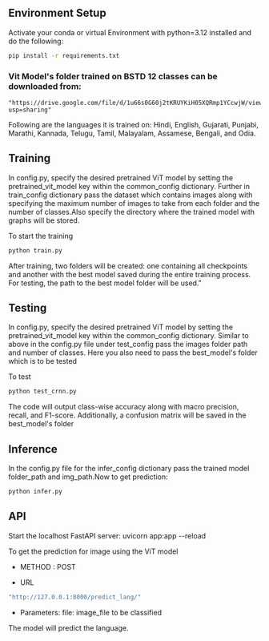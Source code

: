 ## Environment Setup
Activate your conda or virtual Environment with python=3.12 installed and do the following:
```bash
pip install -r requirements.txt
```



### Vit Model's folder trained on BSTD 12 classes can be downloaded from:
    "https://drive.google.com/file/d/1u66s0G60j2tKRUYKiH05XQRmp1YCcwjW/view?usp=sharing"

Following are the languages it is trained on: Hindi, English, Gujarati, Punjabi, Marathi, Kannada, Telugu, Tamil, Malayalam, Assamese, Bengali, and Odia.


## Training
In config.py, specify the desired pretrained ViT model by setting the pretrained_vit_model key within the common_config dictionary.
Further in train_config dictionary pass the dataset which contains images along with specifying the maximum number of images to take from each folder and the number of classes.Also specify the directory where the trained model with graphs will be stored.

To start the training 

```bash
python train.py
```
After training, two folders will be created: one containing all checkpoints and another with the best model saved during the entire training process. For testing, the path to the best model folder will be used."

## Testing 
In config.py, specify the desired pretrained ViT model by setting the pretrained_vit_model key within the common_config dictionary.
Similar to above in the config.py file under test_config pass the images folder path and number of classes. Here you also need to pass the best_model's folder which is to be tested

To test
```bash
python test_crnn.py
```

The code will output class-wise accuracy along with macro precision, recall, and F1-score. Additionally, a confusion matrix will be saved in the best_model's folder

## Inference
In the config.py file for the infer_config dictionary pass the trained model folder_path and img_path.Now to get prediction:

```bash
python infer.py
```


## API
Start the localhost FastAPI server:
uvicorn app:app --reload


To get the prediction for image using the ViT model

- METHOD : POST

- URL
```bash
"http://127.0.0.1:8000/predict_lang/"

```
- Parameters: file: image_file to be classified

The model will predict the language.